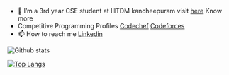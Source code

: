  
 - 🌱 I’m a  3rd year CSE student at IIITDM kancheepuram visit [here](https://haldhardwivedi.github.io/) Know more </br>
 -  Competitive Programming Profiles   [Codechef](https://www.codechef.com/users/haldhardwivedi) [Codeforces](https://codeforces.com/profile/haldhardwivedi)</br>
 -  📫 How to reach me   [Linkedin](https://www.linkedin.com/in/haldhardwivedi)</br>

 ![Github stats](https://github-readme-stats.vercel.app/api?username=Haldhardwivedi)</br>
 
 [![Top Langs](https://github-readme-stats.vercel.app/api/top-langs/?username=haldhardwivedi&layout=compact)](https://github.com/haldhardwivedi/github-readme-stats)




